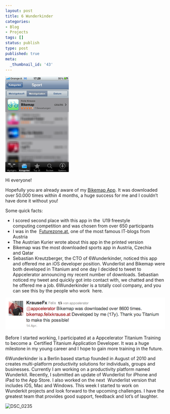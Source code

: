 ```yaml
---
layout: post
title: 6 Wunderkinder
categories:
- Blog
- Projects
tags: []
status: publish
type: post
published: true
meta:
  _thumbnail_id: '43'
---
```


<img src="/squarespace_images/14.05.2011-Sport-CUT.png" width="200" />


Hi everyone!

Hopefully you are already aware of my [Bikemap App](http://bikemap.net/app). It was downloaded over 50.000 times within 4 months, a huge success for me and I couldn’t have done it without you!

Some quick facts:

* I scored second place with this app in the 
U19 freestyle computing competition and was chosen from over 650 participants
* I was in the 
[Futurezone.at](https://futurezone.at/produkte/bikemap-die-radrouten-app/24.565.271), one of the most famous IT-blogs from Austria
* The Austrian Kurier wrote about this app in the printed version
* Bikemap was the most downloaded sports app in Austria, Czechia and Qatar
* Sebastian Kreutzberger, the CTO of 6Wunderkinder, noticed this app and offered me an iOS developer position. Wunderlist and Bikemap were both developed in Titanium and one day I decided to tweet to Appcelerator announcing my recent number of downloads. Sebastian noticed my tweet and quickly got into contact with, we chatted and then he offered me a job. 6Wunderkinder is a totally cool company, and you can see this by the people who work 
here.
  
      
![tweet-weswegen-ich-zu-den-Wunderkindern-komme](/squarespace_images/static_545299aae4b0e9514fe30c95_54529a29e4b025a90f45cc50_54529a29e4b025a90f45cc85_1414699596492_tweet-weswegen-ich-zu-den-Wunderkindern-komme.png)
  


Before I started working, I participated at a Appcelerator Titanium Training to become a 
Certified Titanium Application Developer. It was a huge milestone in my young career and I hope to gain more training in the future.


6Wunderkinder is a Berlin based startup founded in August of 2010 and creates multi-platform productivity solutions for individuals, groups and businesses. Currently I am working on a productivity platform named 
Wunderkit. Recently, I submitted an update of Wunderlist for iPhone and iPad to the App Store. I also worked on the next 
Wunderlist version that includes iOS, Mac and Windows. This week I started to work on
Wunderkit projects and look forward to the upcoming challenges. I have the greatest team that provides good support, feedback and lot’s of laughter.
  
      
![DSC_0235](/squarespace_images/static_545299aae4b0e9514fe30c95_54529a29e4b025a90f45cc50_54529a29e4b025a90f45cc8b_1414699596680_6+Wunderkinder+Team.jpg6+Wunderkinder+Team_)
